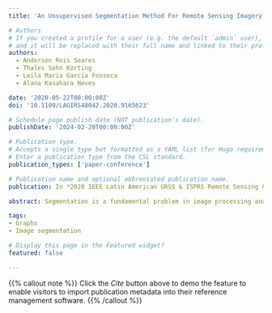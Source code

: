 ```yaml
---
title: 'An Unsupervised Segmentation Method For Remote Sensing Imagery Based On Conditional Random Fields'

# Authors
# If you created a profile for a user (e.g. the default `admin` user), write the username (folder name) here
# and it will be replaced with their full name and linked to their profile.
authors:
  - Anderson Reis Soares
  - Thales Sehn Körting
  - Leila Maria Garcia Fonseca
  - Alana Kasahara Neves

date: '2020-05-22T00:00:00Z'
doi: '10.1109/LAGIRS48042.2020.9165623'

# Schedule page publish date (NOT publication's date).
publishDate: '2024-02-20T00:00:00Z'

# Publication type.
# Accepts a single type but formatted as a YAML list (for Hugo requirements).
# Enter a publication type from the CSL standard.
publication_types: ['paper-conference']

# Publication name and optional abbreviated publication name.
publication: In *2020 IEEE Latin American GRSS & ISPRS Remote Sensing Conference (LAGIRS)*

abstract: Segmentation is a fundamental problem in image processing and a common operation in Remote Sensing, which has been widely used especially in Geographic Object-Based Image Analysis (GEOBIA). In this paper, we propose a new unsupervised segmentation algorithm based on the Conditional Random Fields (CRF) theory. The method relies on two levels of information (1) that comes from an unsupervised classification with Fuzzy C-Means algorithm; (2) the 8-connected neighbourhood of a pixel. The algorithm was tested on a WorldView-2 multispectral image, with 2m of spatial resolution. Results were evaluated using 6 quality measures, and their performance was compared with other image segmentation algorithms that are usually applied by the Remote Sensing community. Results indicate that the proposed algorithm achieved superior overall performance when compared others, despite some over-segmentation.

tags:
- Graphs
- Image segmentation

# Display this page in the Featured widget?
featured: false

---
```

{{% callout note %}}
Click the _Cite_ button above to demo the feature to enable visitors to import publication metadata into their reference management software.
{{% /callout %}}

